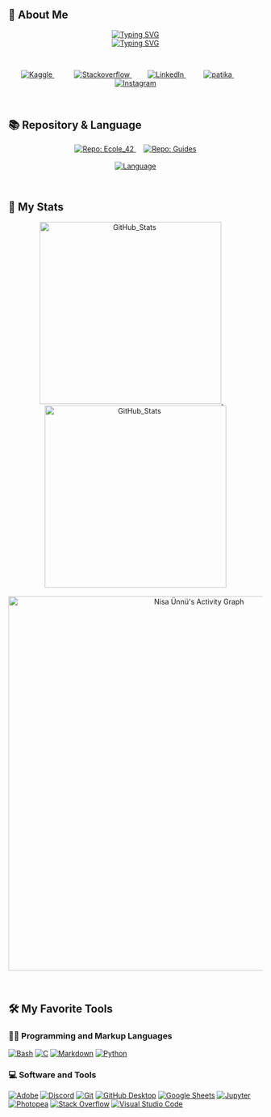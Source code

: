 ## :crescent_moon: About Me

<!-- About Me -->

<p align="center"> 
    <a href="https://git.io/typing-svg">
        <img src="https://readme-typing-svg.demolab.com?font=Kaushan Script&size=30&pause=1000&color=00A404FF&center=true&vCenter=true&repeat=false&width=435&lines=Hi!+I'm+Nisa+Ceren+%C3%9Cnn%C3%BC;" alt="Typing SVG" />
        </a>
    <br>
    <a href="https://git.io/typing-svg">
        <img src="https://readme-typing-svg.demolab.com?font=Kaushan Script&size=30&pause=1000&color=00A404FF&center=true&vCenter=true&width=435&lines=Always+learning+new+things;42+schools+student" alt="Typing SVG" />
        </a>
</p>
<br>

<!-- Introduction -->

<p align="center">
    <a href="https://www.kaggle.com/nisacerennn">
        <img alt="Kaggle" title="Kaggle" src="https://custom-icon-badges.demolab.com/badge/Kaggle-00AAD2.svg?logo=kaggle_new&logoColor=white&style=for-the-badge&labelColor=00AAD2">
        </a>
    &#8287;&#8287;&#8287;&#8287;&#8287;&#8287;&#8287;&#8287;&#8287;
    <a href="https://stackoverflow.com/users/20032529/nisa-ceren-%c3%9cnn%c3%bc">
        <img alt="Stackoverflow" title="Stackoverflow" src="https://custom-icon-badges.demolab.com/badge/Stackoverflow-C80000.svg?logo=stackoverflow&logoColor=white&style=for-the-badge&color=C80000">
        </a> 
    &#8287;&#8287;&#8287;&#8287;&#8287;
    <a href="https://www.linkedin.com/in/nisa-%C3%BCnn%C3%BC/">
        <img alt="LinkedIn" title="LinkedIn" src="https://custom-icon-badges.demolab.com/badge/LinkedIn-0245CA.svg?logo=linkedin&logoColor=white&style=for-the-badge&labelColor=0245CA">
        </a>  
    &#8287;&#8287;&#8287;&#8287;&#8287;
    <a href="https://app.patika.dev/nisacerenunnu">
        <img alt="patika" title="patika" src="https://custom-icon-badges.demolab.com/badge/Patika.dev-FF6600.svg?logo=patika_beyaz&logoColor=white&style=for-the-badge&labelColor=FF6600"/>
        </a>  
    &#8287;&#8287;&#8287;&#8287;&#8287;
    <a href="https://www.instagram.com/nisaunnu/">
        <img alt="Instagram" title="Instagram" src="https://custom-icon-badges.demolab.com/badge/Instagram-purple.svg?logo=instagram&logoColor=white&style=for-the-badge&labelColor=7B1080FF"/>
        </a>
</p>
<br>

## 📚 Repository & Language

<p align="center">
    <a href="https://github.com/nisaunnu/Ecole_42">
        <img title="Repo: Ecole_42"src="https://github-readme-stats.vercel.app/api/pin/?username=nisaunnu&theme=github_dark&show_icons=true&repo=Ecole_42" />
        </a>
    &#8287;&#8287;&#8287;
    <a href="https://github.com/nisaunnu/Guides">
        <img title="Repo: Guides"src="https://github-readme-stats.vercel.app/api/pin/?username=nisaunnu&theme=github_dark&show_icons=true&repo=Guides" />
        </a>
    <br>
    <br>
    <a href="https://github.com/nisaunnu">
        <img title="Language"src="https://github-readme-stats.vercel.app/api/top-langs/?username=nisaunnu&layout=compact&theme=github_dark" />
        </a>
</p>
<br>

## 🎯 My Stats

<p align="center">
<!-- dark mode only -->
    <a href="https://github.com/nisaunnu">
        <img width="360px" title="GitHub_Stats" src="https://github-readme-stats.vercel.app/api?username=nisaunnu&theme=github_dark&show_icons=true&hide=none#gh-dark-mode-only"/>
        <!-- for transparent background color : &bg_color=00000000 -->
        </a>
    &#8287;&#8287;&#8287;&#8287;
    <a href="https://github.com/nisaunnu">
        <img width="360px" title="GitHub_Stats" src="https://streak-stats.demolab.com?user=nisaunnu&theme=github-dark-blue#gh-dark-mode-only"/>
        </a>
    <br>
    <br>
    <a href="https://github.com/ashutosh00710/github-readme-activity-graph">
        <img  width="740px" alt="Nisa Ünnü's Activity Graph" src="https://github-readme-activity-graph.cyclic.app/graph/?username=nisaunnu&bg_color=0D1117&color=9D9D9D&line=1F6FEA&point=FFFFFF&hide_border=false#gh-dark-mode-only" />
        </a>
</p>
<br>


## 🛠️ My Favorite Tools

### 👨‍💻 Programming and Markup Languages
<p>
    <a href="#"><img alt="Bash" src="https://img.shields.io/badge/Bash-121011.svg?logo=gnu-bash&logoColor=white&style=for-the-badge"></a>
    <a href="#"><img alt="C" src="https://custom-icon-badges.demolab.com/badge/C-03599C.svg?logo=c-in-hexagon&logoColor=white&style=for-the-badge"></a>
    <a href="#"><img alt="Markdown" src="https://img.shields.io/badge/Markdown-000000.svg?logo=markdown&logoColor=white&style=for-the-badge"></a>
    <a href="#"><img alt="Python" src="https://img.shields.io/badge/Python-264969.svg?logo=python&logoColor=white&style=for-the-badge"></a>
</p>

###  💻 Software and Tools
<p>
    <a href="#"><img alt="Adobe" src="https://img.shields.io/badge/Adobe-ED0E00.svg?logo=adobe&logoColor=white&style=for-the-badge"></a>
    <a href="#"><img alt="Discord" src="https://img.shields.io/badge/-Discord-525DE9.svg?logo=discord&logoColor=white&style=for-the-badge"></a>
    <a href="#"><img alt="Git" src="https://img.shields.io/badge/Git-E44C30.svg?logo=git&logoColor=white&style=for-the-badge"></a>
    <a href="#"><img alt="GitHub Desktop" src="https://img.shields.io/badge/GitHub%20Desktop-7F248B.svg?logo=github&logoColor=white&style=for-the-badge"></a>
    <a href="#"><img alt="Google Sheets" src="https://img.shields.io/badge/Sheets-168751.svg?logo=google%20sheets&logoColor=white&style=for-the-badge"></a>
    <a href="#"><img alt="Jupyter" src="https://img.shields.io/badge/Jupyter-E77124.svg?logo=Jupyter&logoColor=white&style=for-the-badge"></a>
    <a href="#"><img alt="Photopea" src="https://img.shields.io/badge/Photopea-179C8F?logo=photopea&logoColor=white&style=for-the-badge"></a>
    <a href="#"><img alt="Stack Overflow" src="https://img.shields.io/badge/-Stack%20Overflow-C80000?logo=stack-overflow&logoColor=white&style=for-the-badge"></a>
    <a href="#"><img alt="Visual Studio Code" src="https://img.shields.io/badge/Visual%20Studio%20Code-0073B0.svg?logo=visual-studio-code&logoColor=white&style=for-the-badge"></a>
</p>
